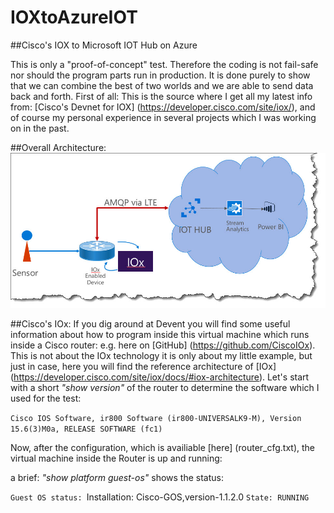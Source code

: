 # IOXtoAzureIOT
##Cisco's IOX to Microsoft IOT Hub on Azure

This is only a "proof-of-concept" test. Therefore the coding is not fail-safe nor should the program parts run in production. It is done purely to show that we can combine the best of two worlds and we are able to send data back and forth.
First of all: This is the source where I get all my latest info from: [Cisco's Devnet for IOX] (https://developer.cisco.com/site/iox/), and of course my personal experience in several projects which I was working on in the past.

##Overall Architecture:
![Architecture](IOX_Arch.jpg) 

##Cisco's IOx:
If you dig around at Devent you will find some useful information about how to program inside this virtual machine which runs inside a Cisco router: e.g. here on [GitHub] (https://github.com/CiscoIOx). This is not about the IOx technology it is only about my little example, but just in case, here you will find the reference architecture of [IOx] (https://developer.cisco.com/site/iox/docs/#iox-architecture).
Let's start with a short *"show version"* of the router to determine the software which I used for the test:

`Cisco IOS Software, ir800 Software (ir800-UNIVERSALK9-M), Version 15.6(3)M0a, RELEASE SOFTWARE (fc1)`


Now, after the configuration, which is availiable [here] (router_cfg.txt), the virtual machine inside the Router is up and running:

a brief: *"show platform guest-os"* shows the status:

`Guest OS status:
`Installation: Cisco-GOS,version-1.1.2.0
`State: RUNNING`
